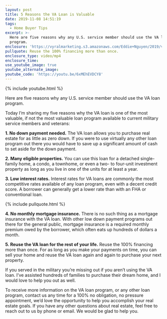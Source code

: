 ```yaml
---
layout: post
title: 5 Reasons the VA Loan is Valuable
date: 2019-11-08 14:51:19
tags:
  - Home Buyer Tips
excerpt: >-
  Here are five reasons why any U.S. service member should use the VA loan
  program.
enclosure: 'https://vyralmarketing.s3.amazonaws.com/Eddie+Nguyen/2019/va+loan+11+1.mp4'
pullquote: Reuse the 100% financing more than once.
enclosure_type: video/mp4
enclosure_time:
use_youtube_image: true
youtube_alternate_image:
youtube_code: 'https://youtu.be/6xMEhEVDCY8'
---
```


{% include youtube.html %}

Here are five reasons why any U.S. service member should use the VA loan program.

Today I’m sharing my five reasons why the VA loan is one of the most valuable, if not the most valuable loan program available to current military service members and veterans:

**1\. No down payment needed.** The VA loan allows you to purchase real estate for as little as zero down. If you were to use virtually any other loan program out there you would have to save up a significant amount of cash to set aside for the down payment.&nbsp;

**2\. Many eligible properties.** You can use this loan for a detached single-family home, a condo, a townhome, or even a two- to four-unit investment property as long as you live in one of the units for at least a year.

**3\. Low interest rates.** Interest rates for VA loans are commonly the most competitive rates available of any loan program, even with a decent credit score. A borrower can generally get a lower rate than with an FHA or conventional loan.&nbsp;

{% include pullquote.html %}

**4\. No monthly mortgage insurance.** There is no such thing as a mortgage insurance with the VA loan. With other low down payment programs out there for the general public, mortgage insurance is a required monthly premium owed by the borrower, which often eats up hundreds of dollars a month.&nbsp;

**5\. Reuse the VA loan for the rest of your life.** Reuse the 100% financing more than once. For as long as you make your payments on time, you can sell your home and reuse the VA loan again and again to purchase your next property.

If you served in the military you’re missing out if you aren’t using the VA loan. I’ve assisted hundreds of families to purchase their dream home, and I would love to help you out as well.&nbsp;

To receive more information on the VA loan program, or any other loan program, contact us any time for a 100% no obligation, no pressure appointment, we’d love the opportunity to help you accomplish your real estate goals. If you have any other questions about real estate, feel free to reach out to us by phone or email. We would be glad to help you.